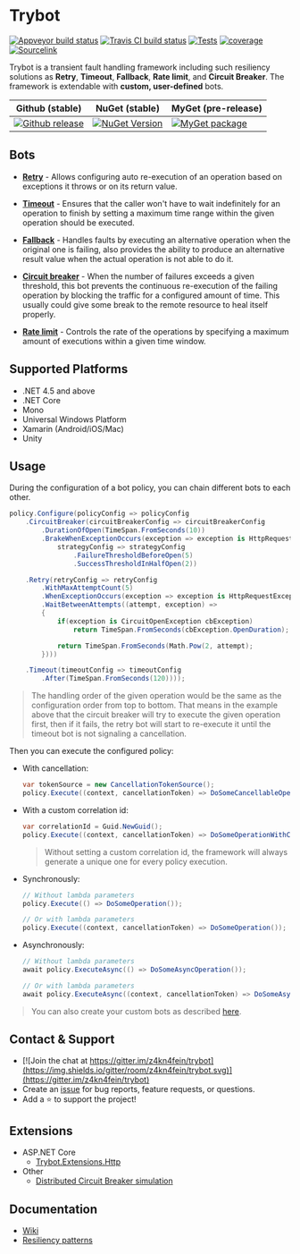 # Trybot 
[![Appveyor build status](https://img.shields.io/appveyor/ci/pcsajtai/trybot/master.svg?label=appveyor)](https://ci.appveyor.com/project/pcsajtai/trybot/branch/master) [![Travis CI build status](https://img.shields.io/travis/z4kn4fein/trybot/master.svg?label=travis-ci)](https://travis-ci.org/z4kn4fein/trybot) [![Tests](https://img.shields.io/appveyor/tests/pcsajtai/trybot-1453m/master.svg)](https://ci.appveyor.com/project/pcsajtai/trybot-1453m/build/tests) [![coverage](https://codecov.io/gh/z4kn4fein/trybot/branch/master/graph/badge.svg)](https://codecov.io/gh/z4kn4fein/trybot) [![Sourcelink](https://img.shields.io/badge/sourcelink-enabled-brightgreen.svg)](https://github.com/dotnet/sourcelink)

Trybot is a transient fault handling framework including such resiliency solutions as **Retry**, **Timeout**, **Fallback**, **Rate limit**, and **Circuit Breaker**. The framework is extendable with **custom, user-defined** bots.

Github (stable) | NuGet (stable) | MyGet (pre-release)
--- | --- | ---
[![Github release](https://img.shields.io/github/release/z4kn4fein/trybot.svg)](https://github.com/z4kn4fein/trybot/releases) | [![NuGet Version](https://buildstats.info/nuget/trybot)](https://www.nuget.org/packages/trybot/) | [![MyGet package](https://img.shields.io/myget/pcsajtai/v/trybot.svg?label=myget)](https://www.myget.org/feed/pcsajtai/package/nuget/trybot)

## Bots
- **[Retry](https://github.com/z4kn4fein/trybot/wiki/Retry)** - Allows configuring auto re-execution of an operation based on exceptions it throws or on its return value.

- **[Timeout](https://github.com/z4kn4fein/trybot/wiki/Timeout)** - Ensures that the caller won't have to wait indefinitely for an operation to finish by setting a maximum time range within the given operation should be executed.

- **[Fallback](https://github.com/z4kn4fein/trybot/wiki/Fallback)** - Handles faults by executing an alternative operation when the original one is failing, also provides the ability to produce an alternative result value when the actual operation is not able to do it.

- **[Circuit breaker](https://github.com/z4kn4fein/trybot/wiki/Circuit-breaker)** - When the number of failures exceeds a given threshold, this bot prevents the continuous re-execution of the failing operation by blocking the traffic for a configured amount of time. This usually could give some break to the remote resource to heal itself properly.

- **[Rate limit](https://github.com/z4kn4fein/trybot/wiki/Rate-limit)** - Controls the rate of the operations by specifying a maximum amount of executions within a given time window.

## Supported Platforms

 - .NET 4.5 and above
 - .NET Core
 - Mono
 - Universal Windows Platform
 - Xamarin (Android/iOS/Mac)
 - Unity

## Usage
During the configuration of a bot policy, you can chain different bots to each other.

```c#
policy.Configure(policyConfig => policyConfig
    .CircuitBreaker(circuitBreakerConfig => circuitBreakerConfig
        .DurationOfOpen(TimeSpan.FromSeconds(10))
        .BrakeWhenExceptionOccurs(exception => exception is HttpRequestException),
            strategyConfig => strategyConfig
                .FailureThresholdBeforeOpen(5)
                .SuccessThresholdInHalfOpen(2))

    .Retry(retryConfig => retryConfig
        .WithMaxAttemptCount(5)
        .WhenExceptionOccurs(exception => exception is HttpRequestException)
        .WaitBetweenAttempts((attempt, exception) => 
        {
            if(exception is CircuitOpenException cbException)
                return TimeSpan.FromSeconds(cbException.OpenDuration);

            return TimeSpan.FromSeconds(Math.Pow(2, attempt);
        })))

    .Timeout(timeoutConfig => timeoutConfig
        .After(TimeSpan.FromSeconds(120))));
```
> The handling order of the given operation would be the same as the configuration order from top to bottom. That means in the example above that the circuit breaker will try to execute the given operation first, then if it fails, the retry bot will start to re-execute it until the timeout bot is not signaling a cancellation.

Then you can execute the configured policy:

- With cancellation:

    ```c#
    var tokenSource = new CancellationTokenSource();
    policy.Execute((context, cancellationToken) => DoSomeCancellableOperation(cancellationToken), tokenSource.Token);
    ```

- With a custom correlation id:

    ```c#
    var correlationId = Guid.NewGuid();
    policy.Execute((context, cancellationToken) => DoSomeOperationWithCorrelationId(context.CorrelationId), correlationId);
    ```
    > Without setting a custom correlation id, the framework will always generate a unique one for every policy execution.

- Synchronously:

    ```c#
    // Without lambda parameters
    policy.Execute(() => DoSomeOperation());

    // Or with lambda parameters
    policy.Execute((context, cancellationToken) => DoSomeOperation());
    ```

- Asynchronously:

    ```c#
    // Without lambda parameters
    await policy.ExecuteAsync(() => DoSomeAsyncOperation());

    // Or with lambda parameters
    await policy.ExecuteAsync((context, cancellationToken) => DoSomeAsyncOperation());
    ```

> You can also create your custom bots as described [here](https://github.com/z4kn4fein/trybot/wiki/Custom-bots).

## Contact & Support
- [![Join the chat at https://gitter.im/z4kn4fein/trybot](https://img.shields.io/gitter/room/z4kn4fein/trybot.svg)](https://gitter.im/z4kn4fein/trybot)
- Create an [issue](https://github.com/z4kn4fein/trybot/issues) for bug reports, feature requests, or questions.
- Add a ⭐️ to support the project!

## Extensions
- ASP.NET Core 
  - [Trybot.Extensions.Http](https://github.com/z4kn4fein/trybot-extensions-http)
- Other
  - [Distributed Circuit Breaker simulation](https://github.com/z4kn4fein/trybot/tree/master/sandbox/trybot.distributedcb)

## Documentation
- [Wiki](https://github.com/z4kn4fein/trybot/wiki)
- [Resiliency patterns](https://docs.microsoft.com/en-us/azure/architecture/patterns/category/resiliency)
